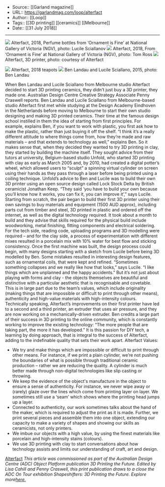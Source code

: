 ﻿
  * Source:: [[Garland magazine]]
  * URL:: https://garlandmag.com/loop/alterfact
  * Author:: [[Loop]]
  * Tags:: [[3D printing]] [[ceramics]] [[Melbourne]]
  * Date:: [[31 July 2018]]


* * *
[![](https://garlandmag.com/wp-content/uploads/2018/07/2018-MDW-Alterfact-Ben-Landau-Lucile-Sciallano-1024x733.jpg)](https://garlandmag.com/wp-content/uploads/2018/07/2018-MDW-Alterfact-Ben-Landau-Lucile-Sciallano.jpg)
     Alterfact, 2018, Perfume bottles from ‘Ornament is Fine’ at National Gallery of Victoria (NGV), photo: Lucile Sciallanov
[![](https://garlandmag.com/wp-content/uploads/2018/07/Ornament-is-Fine-Tom-Ross-4.jpg)](https://garlandmag.com/wp-content/uploads/2018/07/Ornament-is-Fine-Tom-Ross-4.jpg)
     Alterfact, 2018, From ‘Ornament is Fine’ at National Gallery of Victoria (NGV), photo: Tom Ross
[![](https://garlandmag.com/wp-content/uploads/2018/07/3d-printer_alterfact-2.jpg)](https://garlandmag.com/wp-content/uploads/2018/07/3d-printer_alterfact-2.jpg)
     Alterfact, 3D printer, photo: courtesy of Alterfact
  

[![](https://garlandmag.com/wp-content/uploads/2018/07/Teapots_01-1024x683.jpg)](https://garlandmag.com/wp-content/uploads/2018/07/Teapots_01.jpg)
     Alterfact, 2018 teapots
[![](https://garlandmag.com/wp-content/uploads/2018/07/AlterfactPortrait-1024x683.jpg)](https://garlandmag.com/wp-content/uploads/2018/07/AlterfactPortrait.jpg)
     Ben Landau and Lucile Sciallano, 2015, photo: Ben Landau
  

When Ben Landau and Lucile Sciallano from Melbourne studio Alterfact decided to start 3D printing ceramics, they didn’t just buy a 3D printer, they made one. Australian Design Centre Creative Strategy Associate Penny Craswell reports.
Ben Landau and Lucile Sciallano from Melbourne-based studio Alterfact first met while studying at the Design Academy Eindhoven in the Netherlands before moving to Melbourne to start their own studio designing and making 3D printed ceramics. Their time at the famous design school instilled in them the idea of starting from first principles. For example, explains Ben, if you want to work with plastic, you first ask how to make the plastic, rather than just buying it off the shelf. “I think it’s a really different attitude to where things come from, how they’re made and raw materials – and that extends to technology as well,” explains Ben.
So it makes sense that, when they decided they wanted to try 3D printing in clay, they started by building the machine itself. They sought advice from their tutors at university, Belgium-based studio Unfold, who started 3D printing with clay as early as March 2005 and, by 2010, had created a digital potter’s wheel, which allowed users to “sculpt” a spinning virtual cylinder on screen using their hands as they pass through a laser before being printed using a coiling technique. Unfold’s advice to Ben and Lucile was to build their own 3D printer using an open source design called Lock Stock Delta by British ceramicist Jonathan Keep. “They said ‘you have to build your own because you’ll know how it works, you can fix it, you can improve it’,” says Lucile.
Starting from scratch, the pair began to build their first 3D printer using their own savings to buy materials and equipment (1500 AUD approx), including parts cut from timber and steel, 3D printed in plastic and ordered off the internet, as well as the digital technology required. It took about a month to build and they advise that skills required for the physical build include woodworking, metal finishing, fitting components and electrical soldering. For the tech side, reading code, uploading programs and 3D modelling were required – and for the clay side, a process of experimentation with different mixes resulted in a porcelain mix with 10% water for best flow and sticking consistency.
Once the first machine was built, the design process could begin, with many designs starting with a sketch from Lucile before being 3D modelled by Ben. Some mistakes resulted in interesting design features, such as ornamental coils, that were kept and refined. “Sometimes something collapses and we really like how that looks,” says Lucile. “I like things which are unplanned and the happy accidents.” But it’s not just about playing with forms and clay - the objects themselves are beautiful and distinctive with a particular aesthetic that is recognisable and covetable. This is in large part due to the team’s values, which include originality (making things that are impossible or difficult to print through other means), authenticity and high-value materials with high-intensity colours.
Technically speaking, Alterfact’s improvements on their first printer have led to a second and a third printer, an extruder that uses air pressure, and they are now working on a mechanically-driven extruder. Ben credits a large part of their success in 3D printing to the online community, which is constantly working to improve the existing technology: “The more people that are taking part, the more it has developed.” It is this passion for DIY tech, a learning by doing approach, that is integral to the success of Alterfact, adding to the indefinable quality that sets their work apart.
Alterfact Values:
  * We try and make things which are impossible or difficult to print through other means. For instance, if we print a plain cylinder, we’re not pushing the boundaries of what is possible through traditional ceramic production – rather we are reducing the quality. A cylinder is much better made through non-digital technologies like slip casting or throwing.
  * We keep the evidence of the object's manufacture in the object to ensure a sense of authenticity. For instance, we never wipe away or (rarely) glaze over the lines which come from printing layer on layer. We sometimes still use a ‘seam’ which shows where the printing head jumps up a layer.
  * Connected to authenticity, our work sometimes talks about the hand of the maker, which is required to adjust the print as it is made. Further, we print several pieces and assemble them into one object, extending our capacity to make a variety of shapes and showing our skills as ceramicists, not only printers.
  * We imbue our objects with a high value, by using the finest materials like porcelain and high-intensity stains (colours).
  * We use 3D printing with clay to start conversations about how technology assists and limits our understanding of craft, art and design. 


[Alterfact](https://www.alterfact.net/)
 _This article was commissioned as part of the Australian Design Centre (ADC) Object Platform publication 3D Printing the Future. Edited by Lisa Cahill and Penny Craswell, this print publication draws to a close the ADC On Tour exhibition Shapeshifters: 3D Printing the Future. Explore more[here.](https://australiandesigncentre.com/object-platform/)_
